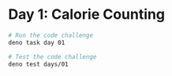 # Day 1: Calorie Counting

```sh
# Run the code challenge
deno task day 01

# Test the code challenge
deno test days/01
```
